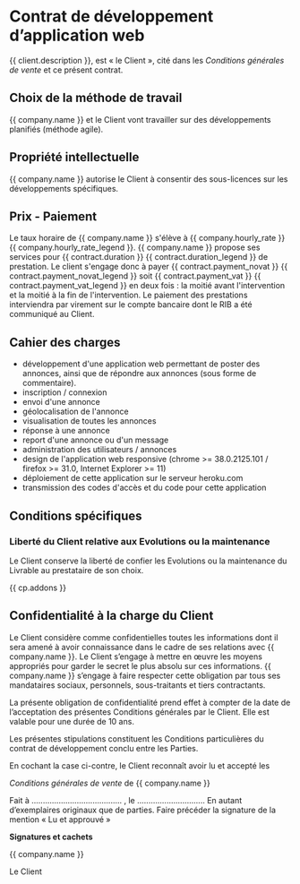 # Contrat de développement d’application web

{{ client.description }},
est « le Client », cité dans les _Conditions générales de vente_ et ce présent contrat.

## Choix de la méthode de travail

{{ company.name }} et le Client vont travailler sur des développements planifiés
(méthode agile).

## Propriété intellectuelle

{{ company.name }} autorise le Client à consentir des sous-licences sur les
développements spécifiques.

## Prix - Paiement

Le taux horaire de {{ company.name }} s'élève à {{ company.hourly_rate }} {{ company.hourly_rate_legend }}. {{ company.name }} propose ses services pour {{ contract.duration }} {{ contract.duration_legend }} de prestation.
Le client s'engage donc à payer {{ contract.payment_novat }} {{ contract.payment_novat_legend }} soit {{ contract.payment_vat }} {{ contract.payment_vat_legend }} en deux fois : la moitié avant l'intervention et la moitié à la fin de l'intervention.
Le paiement des prestations interviendra par virement sur le compte bancaire dont le RIB a été communiqué au Client.

## Cahier des charges

* développement d'une application web permettant de poster des annonces, ainsi que de répondre aux annonces (sous forme de commentaire).
* inscription / connexion
* envoi d'une annonce
* géolocalisation de l'annonce
* visualisation de toutes les annonces
* réponse à une annonce
* report d'une annonce ou d'un message
* administration des utilisateurs / annonces
* design de l'application web responsive (chrome >= 38.0.2125.101 / firefox >= 31.0, Internet Explorer >= 11)
* déploiement de cette application sur le serveur heroku.com
* transmission des codes d'accès et du code pour cette application

## Conditions spécifiques

### Liberté du Client relative aux Evolutions ou la maintenance

Le Client conserve la liberté de confier les Evolutions ou la maintenance du
Livrable au prestataire de son choix.

{{ cp.addons }}

## Confidentialité à la charge du Client

Le Client considère comme confidentielles toutes les informations dont il sera
amené à avoir connaissance dans le cadre de ses relations avec {{ company.name }}.
Le Client s’engage à mettre en œuvre les moyens appropriés pour garder le
secret le plus absolu sur ces informations. {{ company.name }} s’engage à faire
respecter cette obligation par tous ses mandataires sociaux, personnels,
sous-traitants et tiers contractants.

La présente obligation de confidentialité prend effet à compter de la date de
l’acceptation des présentes Conditions générales par le Client. Elle est
valable pour une durée de 10 ans.

Les présentes stipulations constituent les Conditions particulières du contrat
de développement conclu entre les Parties.

En cochant la case ci-contre, le Client reconnaît avoir lu et accepté les

_Conditions générales de vente_ de {{ company.name }}

Fait à ........................................ , le ..............................
En autant d’exemplaires originaux que de parties.
Faire précéder la signature de la mention « Lu et approuvé »

**Signatures et cachets**

{{ company.name }}


Le Client
